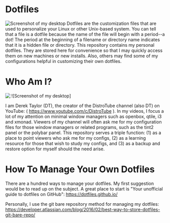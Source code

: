 #  Dotfiles

![Screenshot of my desktop](https://gitlab.com/dwt1/dotfiles/raw/master/.screenshots/dotfiles01.png) 
Dotfiles are the customization files that are used to personalize your Linux or other Unix-based system.  You can tell that a file is a dotfile because the name of the file will begin with a period--a dot!  The period at the beginning of a filename or directory name indicates that it is a hidden file or directory.  This repository contains my personal dotfiles.  They are stored here for convenience so that I may quickly access them on new machines or new installs.  Also, others may find some of my configurations helpful in customizing their own dotfiles.  

# Who Am I?

![Screenshot of my desktop]<img align="left" src="https://gitlab.com/dwt1/dotfiles/raw/master/.screenshots/dotfiles02.png">
 
I am Derek Taylor (DT), the creator of the DistroTube channel (also DT) on YouTube: ( https://www.youtube.com/c/DistroTube ).  In my videos, I focus a lot of my attention on minimal window managers such as openbox, qtile, i3 and xmonad.  Viewers of my channel will often ask me for my configuration files for those window managers or related programs, such as the tint2 panel or the polybar panel.  This repository serves a triple function: (1) as a place to point viewers who ask me for my configs, (2) as a learning resource for those that wish to study my configs, and (3) as a backup and restore option for myself should the need arise.

# How To Manage Your Own Dotfiles

There are a hundred ways to manage your dotfiles.  My first suggestion would be to read up on the subject.  A great place to start is "Your unofficial guide to dotfiles on GitHub": https://dotfiles.github.io/

Personally, I use the git bare repository method for managing my dotfiles: https://developer.atlassian.com/blog/2016/02/best-way-to-store-dotfiles-git-bare-repo/


